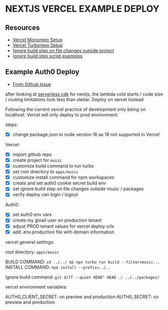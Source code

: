 # NEXTJS VERCEL EXAMPLE DEPLOY

## Resources

- [Vercel Monorepo Setup](https://vercel.com/docs/concepts/monorepos#using-monorepos-with-vercel-dashboard)
- [Vercel Turborepo Setup](https://vercel.com/docs/concepts/monorepos/turborepo)
- [Ignore build step on file changes outside project](https://vercel.com/docs/concepts/projects/overview#ignored-build-step)
- [Ignore build step script examples](https://vercel.com/support/articles/how-do-i-use-the-ignored-build-step-field-on-vercel)

## Example Auth0 Deploy

- [From Github Issue](https://github.com/evanharmon/in-mono/issues/24#issue-1275440912)

after looking at [serverless cdk](https://github.com/serverless-nextjs/serverless-next.js#faq) for nextjs, the lambda cold starts / code size / routing limitations look less than stellar. Deploy on vercel instead

Following the current vercel practice of development only being on localhost. Vercel will only deploy to prod environment

steps:

- [x] change package.json to node version 16 as 18 not supported in Vercel

Vercel:

- [x] import github repo
- [x] create project for `music`
- [x] customize build command to run turbo
- [x] set root directory to `apps/music`
- [x] customize install command for npm workspaces
- [x] create and set auth0 cookie secret build env
- [x] set ignore build step on file changes outside music / packages
- [x] verify deploy can login / logout

Auth0:

- [x] set auth0 env vars
- [x] create my gmail user on production tenant
- [x] adjust PROD tenant values for vercel deploy urls
- [x] add .env.production file with domain information

vercel general settings:

root directory: `apps/music`

BUILD COMMAND: `cd ../../ && npx turbo run build --filter=music...`
INSTALL COMMAND: `npm install --prefix=../..`

ignore build command: `git diff --quiet HEAD^ HEAD ./ ../../packages/`

vercel environment variables:

AUTH0_CLIENT_SECRET: on preview and production
AUTH0_SECRET: on preview and production
